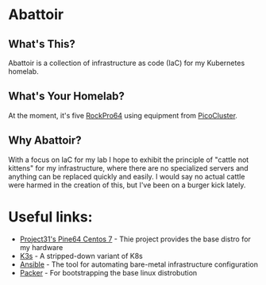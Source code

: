 # Abattoir

## What's This?
Abattoir is a collection of infrastructure as code (IaC) for my Kubernetes homelab.

## What's Your Homelab?
At the moment, it's five [RockPro64](https://www.pine64.org/?page_id=61454) using equipment from [PicoCluster](https://www.picocluster.com/collections/rockpro64/products/pico-5-rockpro64).

## Why Abattoir?
With a focus on IaC for my lab I hope to exhibit the principle of "cattle not kittens" for my infrastructure, where there are no specialized servers and anything can be replaced quickly and easily. I would say no actual cattle were harmed in the creation of this, but I've been on a burger kick lately.

# Useful links:
- [Project31's Pine64 Centos 7](https://project31.github.io/pine64/) - Thie project provides the base distro for my hardware
- [K3s](https://k3s.io/) - A stripped-down variant of K8s
- [Ansible](https://www.ansible.com/) - The tool for automating bare-metal infrastructure configuration
- [Packer](https://packer.io/) - For bootstrapping the base linux distrobution